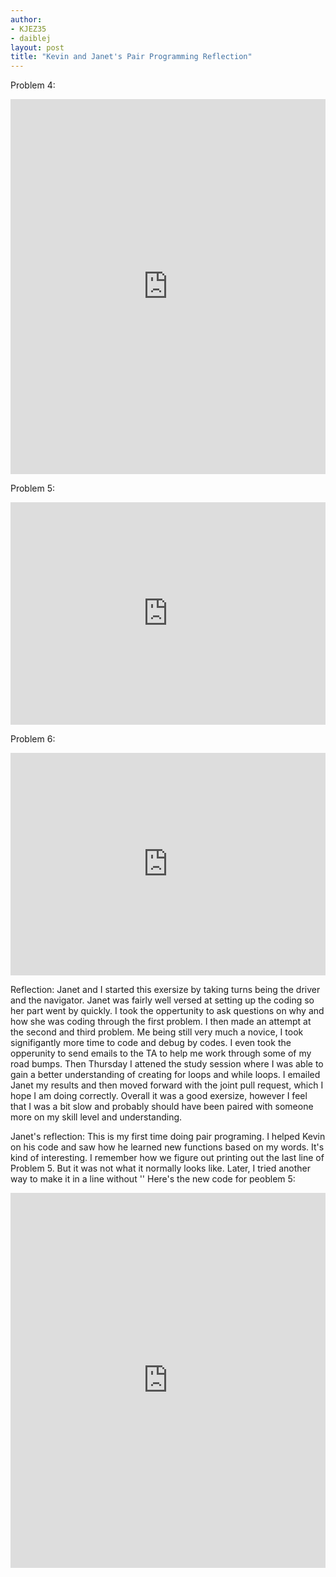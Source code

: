 ```yaml
---
author: 
- KJEZ35
- daiblej
layout: post
title: "Kevin and Janet's Pair Programming Reflection" 
---
```


Problem 4: 
<iframe src="https://trinket.io/embed/python/8a0042489a"
width="100%" height="600" frameborder="0" marginwidth="0" marginheight="0"
allowfullscreen></iframe>

Problem 5: 
<iframe src="https://trinket.io/embed/python/140677d3fb" width="100%" height="356" frameborder="0" marginwidth="0" marginheight="0" allowfullscreen></iframe>


Problem 6: 
<iframe src="https://trinket.io/embed/python/eb8e8f0e3d" width="100%" height="356" frameborder="0" marginwidth="0" marginheight="0" allowfullscreen></iframe>

Reflection: 
Janet and I started this exersize by taking turns being the driver and the navigator. Janet was fairly well versed at setting up the 
coding so her part went by quickly. I took the oppertunity to ask questions on why and how she was coding through the first problem. 
I then made an attempt at the second and third problem. Me being still very much a novice, I took signifigantly more time to code and 
debug by codes. I even took the opperunity to send emails to the TA to help me work through some of my road bumps. Then Thursday I attened the 
study session where I was able to gain a better understanding of creating  for loops and while loops. I emailed Janet my results and then 
moved forward with the joint pull request, which I hope I am doing correctly. Overall it was a good exersize, however I feel that I 
was a bit slow and probably should have been paired with someone more on my skill level and understanding. 

Janet's reflection:
This is my first time doing pair programing. I helped Kevin on his code and saw how he learned new functions based on my words. It's kind of interesting. I remember how we figure out printing out the last line of Problem 5. But it was not what it normally looks like. Later, I tried another way to make it in a line without ''
Here's the new code for peoblem 5:
<iframe src="https://trinket.io/embed/python/03a3bec6ac" width="100%" height="600" frameborder="0" marginwidth="0" marginheight="0" allowfullscreen></iframe>
